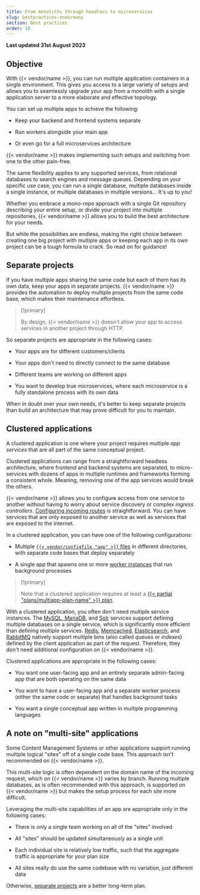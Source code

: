 ```yaml
---
title: From monoliths through headless to microservices
slug: bestpractices-oneormany
section: Best practices
order: 10
---
```


**Last updated 31st August 2023**



## Objective  

With {{< vendor/name >}}, you can run multiple application containers in a single environment.
This gives you access to a large variety of setups and allows you to seamlessly upgrade your app
from a monolith with a single application server to a more elaborate and effective topology.

You can set up multiple apps to achieve the following:
- Keep your backend and frontend systems separate

- Run workers alongside your main app

- Or even go for a full microservices architecture


{{< vendor/name >}} makes implementing such setups and switching from one to the other pain-free.

The same flexibility applies to any supported services, from relational databases to search engines and message queues.
Depending on your specific use case, you can run a single database,
multiple databases inside a single instance, or multiple databases in multiple versions...
It's up to you!

Whether you embrace a mono-repo approach with a single Git repository describing your entire setup,
or divide your project into multiple repositories, {{< vendor/name >}} allows you to build the best architecture for your needs.

But while the possibilities are endless, making the right choice between creating one big project with multiple apps
or keeping each app in its own project can be a tough formula to crack.
So read on for guidance!

## Separate projects

If you have multiple apps sharing the same code but each of them has its own data,
keep your apps in separate projects.
{{< vendor/name >}} provides the automation to deploy multiple projects from the same code base,
which makes their maintenance effortless.

> [!primary]  
> 
> By design, {{< vendor/name >}} doesn't allow your app to access services in another project through HTTP.
> 
> 

So separate projects are appropriate in the following cases:

- Your apps are for different customers/clients

- Your apps don't need to directly connect to the same database

- Different teams are working on different apps

- You want to develop true microservices, where each microservice is a fully standalone process with its own data


When in doubt over your own needs,
it's better to keep separate projects than build an architecture that may prove difficult for you to maintain.

## Clustered applications

A clustered application is one where your project requires multiple _app services_ that are all part of the same conceptual project.

Clustered applications can range from a straightforward headless architecture, where frontend and backend systems are separated,
to micro-services with dozens of apps in multiple runtimes and frameworks forming a consistent whole.
Meaning, removing one of the app services would break the others.

{{< vendor/name >}} allows you to configure access from one service to another
without having to worry about service discovery or complex _ingress controllers_.
[Configuring incoming routes](../define-routes/_index.md) is straightforward.
You can have services that are only exposed to another service as well as services that are exposed to the internet.

In a clustered application, you can have one of the following configurations:

- Multiple [`{{< vendor/configfile "app" >}}` files](../create-apps/multi-app/_index.md) in different directories, with separate code bases that deploy separately

- A single app that spawns one or more [worker instances](../create-apps/app-reference.md#workers) that run background processes


> [!primary]  
> 
> Note that a clustered application requires at least a [{{< partial "plans/multiapp-plan-name" >}} plan](https://platform.sh/pricing/).
> 
> 

With a clustered application, you often don't need multiple service instances.
The [MySQL, MariaDB](../add-services/mysql/_index.md),
and [Solr](../add-services/solr.md) services support defining multiple databases on a single service,
which is significantly more efficient than defining multiple services.
[Redis](../add-services/redis.md), [Memcached](../add-services/memcached.md),
[Elasticsearch](../add-services/elasticsearch.md), and [RabbitMQ](../add-services/rabbitmq.md)
natively support multiple bins (also called _queues_ or _indexes_) defined by the client application as part of the request.
Therefore, they don't need additional configuration on {{< vendor/name >}}.

Clustered applications are appropriate in the following cases:

- You want one user-facing app and an entirely separate admin-facing app that are both operating on the same data

- You want to have a user-facing app and a separate worker process (either the same code or separate) that handles background tasks

- You want a single conceptual app written in multiple programming languages


## A note on "multi-site" applications

Some Content Management Systems or other applications support running multiple logical "sites" off of a single code base.
This approach isn't recommended on {{< vendor/name >}}.

This multi-site logic is often dependent on the domain name of the incoming request, which on {{< vendor/name >}} varies by branch.
Running multiple databases, as is often recommended with this approach,
is supported on {{< vendor/name >}} but makes the setup process for each site more difficult.

Leveraging the multi-site capabilities of an app are appropriate only in the following cases:

- There is only a single team working on all of the "sites" involved

- All "sites" should be updated simultaneously as a single unit

- Each individual site is relatively low traffic, such that the aggregate traffic is appropriate for your plan size

- All sites really do use the same codebase with no variation, just different data


Otherwise, [separate projects](#separate-projects) are a better long-term plan.

